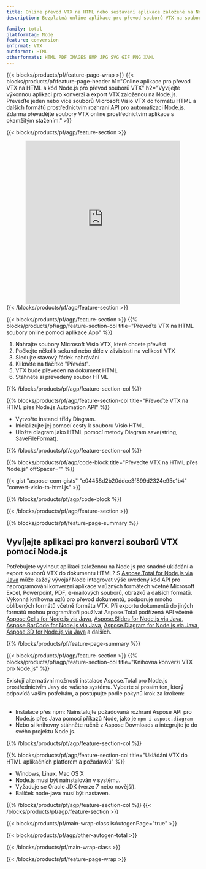 ```yaml
---
title: Online převod VTX na HTML nebo sestavení aplikace založené na Node.js pro převod souborů VTX
description: Bezplatná online aplikace pro převod souborů VTX na soubory HTML. Kód knihovny převodu Node.js pro dokumenty Microsoft Visio VTX.  

family: total
platformtag: Node
feature: conversion
informat: VTX
outformat: HTML
otherformats: HTML PDF IMAGES BMP JPG SVG GIF PNG XAML
---
```

{{< blocks/products/pf/feature-page-wrap >}}
{{< blocks/products/pf/feature-page-header h1="Online aplikace pro převod VTX na HTML a kód Node.js pro převod souborů VTX" h2="Vyvíjejte výkonnou aplikaci pro konverzi a export VTX založenou na Node.js.  Převeďte jeden nebo více souborů Microsoft Visio VTX do formátu HTML a dalších formátů prostřednictvím rozhraní API pro automatizaci Node.js.  Zdarma převádějte soubory VTX online prostřednictvím aplikace s okamžitým stažením." >}}


{{< blocks/products/pf/agp/feature-section >}}

<div class="container-fluid agp-content bg-white aboutfile box-1 vh100 section nopbtm">
<div class=container>
<div class=row>
<div class="demobox tc col-md-12 padding-0" align="center">

<iframe title="Bezplatná online aplikace pro převod VTX na HTML" style="border: none; height: 426px;" scrolling="no" src="https://total-conversion-app-65z5r2lp.k8s.dynabic.com/?to=html&from=vtx" id="child-iframe" width="80%"></iframe>

</div></div>
</div></div>
{{< /blocks/products/pf/agp/feature-section >}}


{{< blocks/products/pf/agp/feature-section >}}
{{% blocks/products/pf/agp/feature-section-col title="Převeďte VTX na HTML soubory online pomocí aplikace App" %}}

1. Nahrajte soubory Microsoft Visio VTX, které chcete převést
1. Počkejte několik sekund nebo déle v závislosti na velikosti VTX
1. Sledujte stavový řádek nahrávání
1. Klikněte na tlačítko "Převést".
1. VTX bude převeden na dokument HTML
1. Stáhněte si převedený soubor HTML

{{% /blocks/products/pf/agp/feature-section-col %}}

{{% blocks/products/pf/agp/feature-section-col title="Převeďte VTX na HTML přes Node.js Automation API" %}}

- Vytvořte instanci třídy Diagram.
- Inicializujte jej pomocí cesty k souboru Visio HTML.
- Uložte diagram jako HTML pomocí metody Diagram.save(string, SaveFileFormat).

{{% /blocks/products/pf/agp/feature-section-col %}}

{{% blocks/products/pf/agp/code-block title="Převeďte VTX na HTML přes Node.js" offSpacer="" %}}

{{< gist "aspose-com-gists" "e04458d2b20ddce3f899d2324e95e1b4" "convert-visio-to-html.js" >}}

{{% /blocks/products/pf/agp/code-block %}}

{{< /blocks/products/pf/agp/feature-section >}}

{{% blocks/products/pf/feature-page-summary %}}

<h2>Vyvíjejte aplikaci pro konverzi souborů VTX pomocí Node.js</h2>

Potřebujete vyvinout aplikaci založenou na Node js pro snadné ukládání a export souborů VTX do dokumentu HTML?  S [Aspose.Total for Node.js via Java](https://products.aspose.com/total/cs/nodejs-java/) může každý vývojář Node integrovat výše uvedený kód API pro naprogramování konverzní aplikace v různých formátech včetně Microsoft Excel, Powerpoint, PDF, e-mailových souborů, obrázků a dalších formátů.  Výkonná knihovna uzlů pro převod dokumentů, podporuje mnoho oblíbených formátů včetně formátu VTX.  Při exportu dokumentů do jiných formátů mohou programátoři používat Aspose.Total podřízená API včetně [Aspose.Cells for Node.js via Java](https://products.aspose.com/cells/cs/nodejs-java/), [Aspose.Slides for Node.js via Java](https://products.aspose.com/slides/cs/nodejs-java/), [Aspose.BarCode for Node.js via Java](https://products.aspose.com/barcode/cs/nodejs-java/), [Aspose.Diagram for Node.js via Java](https://products.aspose.com/diagram/cs/nodejs-java/), [Aspose.3D for Node.js via Java](https://products.aspose.com/3d/cs/nodejs-java/) a dalších.  
 
 

{{% /blocks/products/pf/feature-page-summary %}}

{{< blocks/products/pf/agp/feature-section >}}
{{% blocks/products/pf/agp/feature-section-col title="Knihovna konverzí VTX pro Node.js" %}}

Existují alternativní možnosti instalace Aspose.Total pro Node.js prostřednictvím Javy do vašeho systému.  Vyberte si prosím ten, který odpovídá vašim potřebám, a postupujte podle pokynů krok za krokem:<br /><br />

- Instalace přes npm: Nainstalujte požadovaná rozhraní Aspose API pro Node.js přes Java pomocí příkazů Node, jako je ```npm i aspose.diagram```
- Nebo si knihovny stáhněte ručně z Aspose Downloads a integrujte je do svého projektu Node.js.

{{% /blocks/products/pf/agp/feature-section-col %}}

{{% blocks/products/pf/agp/feature-section-col title="Ukládání VTX do HTML aplikačních platforem a požadavků" %}}

- Windows, Linux, Mac OS X
- Node.js musí být nainstalován v systému.
- Vyžaduje se Oracle JDK (verze 7 nebo novější).
- Balíček node-java musí být nastaven.

{{% /blocks/products/pf/agp/feature-section-col %}}
{{< /blocks/products/pf/agp/feature-section >}}

{{< blocks/products/pf/main-wrap-class isAutogenPage="true" >}}

{{< blocks/products/pf/agp/other-autogen-total >}}

{{< /blocks/products/pf/main-wrap-class >}}

{{< /blocks/products/pf/feature-page-wrap >}}